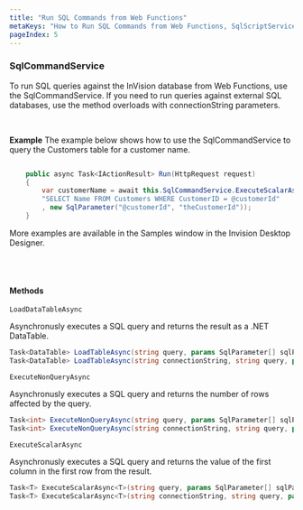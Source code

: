 ```yaml
---
title: "Run SQL Commands from Web Functions"
metaKeys: "How to Run SQL Commands from Web Functions, SqlScriptService, API,  SQL, "
pageIndex: 5
---
```


### SqlCommandService

To run SQL queries against the InVision database from Web Functions, use the SqlCommandService. If you need to run queries against external SQL databases, use the method overloads with connectionString parameters.

<br/>

**Example**
The example below shows how to use the SqlCommandService to query the Customers table for a customer name.

```csharp

    public async Task<IActionResult> Run(HttpRequest request)
    {
        var customerName = await this.SqlCommandService.ExecuteScalarAsync<string>(
        "SELECT Name FROM Customers WHERE CustomerID = @customerId"
        , new SqlParameter("@customerId", "theCustomerId"));
    }

```

More examples are available in the Samples window in the Invision Desktop Designer.

<br/>
<br/>

#### Methods

`LoadDataTableAsync`

Asynchronusly executes a SQL query and returns the result as a .NET DataTable.

```csharp
Task<DataTable> LoadTableAsync(string query, params SqlParameter[] sqlParameters)
Task<DataTable> LoadTableAsync(string connectionString, string query, params SqlParameter[] sqlParameters)
```

`ExecuteNonQueryAsync`

Asynchronusly executes a SQL query and returns the number of rows affected by the query.

```csharp
Task<int> ExecuteNonQueryAsync(string query, params SqlParameter[] sqlParameters)
Task<int> ExecuteNonQueryAsync(string connectionString, string query, params SqlParameter[] sqlParameters)
```

`ExecuteScalarAsync`

Asynchronusly executes a SQL query and returns the value of the first column in the first row from the result.

```csharp
Task<T> ExecuteScalarAsync<T>(string query, params SqlParameter[] sqlParameters)
Task<T> ExecuteScalarAsync<T>(string connectionString, string query, params SqlParameter[] sqlParameters)
```

